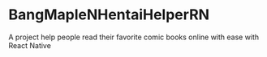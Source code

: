 # BangMapleNHentaiHelperRN
A project help people read their favorite comic books online with ease with React Native
